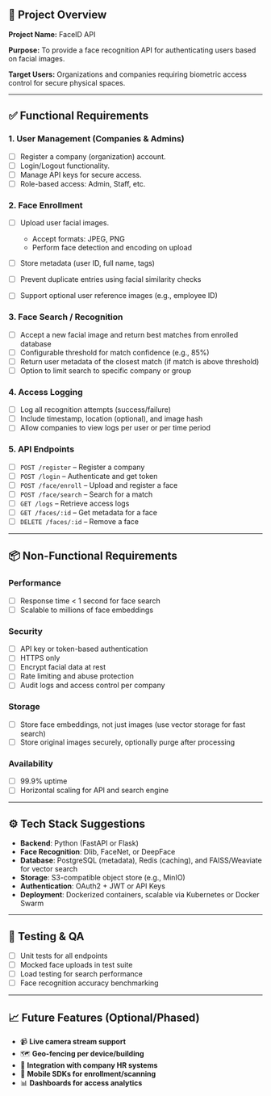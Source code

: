 ## 📌 Project Overview

**Project Name:** FaceID API

**Purpose:** To provide a face recognition API for authenticating users based on facial images.

**Target Users:** Organizations and companies requiring biometric access control for secure physical spaces.

---

## ✅ Functional Requirements

### 1. **User Management (Companies & Admins)**

* [ ] Register a company (organization) account.
* [ ] Login/Logout functionality.
* [ ] Manage API keys for secure access.
* [ ] Role-based access: Admin, Staff, etc.

### 2. **Face Enrollment**

* [ ] Upload user facial images.

    * Accept formats: JPEG, PNG
    * Perform face detection and encoding on upload
* [ ] Store metadata (user ID, full name, tags)
* [ ] Prevent duplicate entries using facial similarity checks
* [ ] Support optional user reference images (e.g., employee ID)

### 3. **Face Search / Recognition**

* [ ] Accept a new facial image and return best matches from enrolled database
* [ ] Configurable threshold for match confidence (e.g., 85%)
* [ ] Return user metadata of the closest match (if match is above threshold)
* [ ] Option to limit search to specific company or group

### 4. **Access Logging**

* [ ] Log all recognition attempts (success/failure)
* [ ] Include timestamp, location (optional), and image hash
* [ ] Allow companies to view logs per user or per time period

### 5. **API Endpoints**

* [ ] `POST /register` – Register a company
* [ ] `POST /login` – Authenticate and get token
* [ ] `POST /face/enroll` – Upload and register a face
* [ ] `POST /face/search` – Search for a match
* [ ] `GET /logs` – Retrieve access logs
* [ ] `GET /faces/:id` – Get metadata for a face
* [ ] `DELETE /faces/:id` – Remove a face

---

## 📦 Non-Functional Requirements

### Performance

* [ ] Response time < 1 second for face search
* [ ] Scalable to millions of face embeddings

### Security

* [ ] API key or token-based authentication
* [ ] HTTPS only
* [ ] Encrypt facial data at rest
* [ ] Rate limiting and abuse protection
* [ ] Audit logs and access control per company

### Storage

* [ ] Store face embeddings, not just images (use vector storage for fast search)
* [ ] Store original images securely, optionally purge after processing

### Availability

* [ ] 99.9% uptime
* [ ] Horizontal scaling for API and search engine

---

## ⚙️ Tech Stack Suggestions

* **Backend**: Python (FastAPI or Flask)
* **Face Recognition**: Dlib, FaceNet, or DeepFace
* **Database**: PostgreSQL (metadata), Redis (caching), and FAISS/Weaviate for vector search
* **Storage**: S3-compatible object store (e.g., MinIO)
* **Authentication**: OAuth2 + JWT or API Keys
* **Deployment**: Dockerized containers, scalable via Kubernetes or Docker Swarm

---

## 🧪 Testing & QA

* [ ] Unit tests for all endpoints
* [ ] Mocked face uploads in test suite
* [ ] Load testing for search performance
* [ ] Face recognition accuracy benchmarking

---

## 📈 Future Features (Optional/Phased)

* 📹 **Live camera stream support**
* 🗺️ **Geo-fencing per device/building**
* 🪪 **Integration with company HR systems**
* 📱 **Mobile SDKs for enrollment/scanning**
* 📊 **Dashboards for access analytics**
